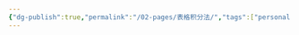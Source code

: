 ```yaml
---
{"dg-publish":true,"permalink":"/02-pages/表格积分法/","tags":["personal/blog","math/高等数学/不定积分"]}
---
```



